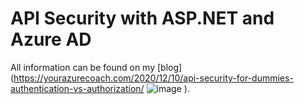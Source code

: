 # API Security with ASP.NET and Azure AD

All information can be found on my [blog](https://yourazurecoach.com/2020/12/10/api-security-for-dummies-authentication-vs-authorization/
![image](https://user-images.githubusercontent.com/66182046/159277695-5c968070-5719-4783-b973-5044f20d35ca.png)
).
